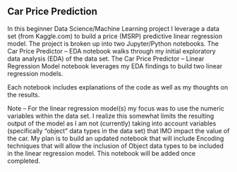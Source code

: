 ## Car Price Prediction

In this beginner Data Science/Machine Learning project I leverage a data set (from Kaggle.com) to build a price (MSRP) predictive linear regression model. The project is broken up into two Jupyter/Python notebooks. The Car Price Predictor – EDA notebook walks through my initial exploratory data analysis (EDA) of the data set. The Car Price Predictor – Linear Regression Model notebook leverages my EDA findings to build two linear regression models. 

Each notebook includes explanations of the code as well as my thoughts on the results. 

Note – For the linear regression model(s) my focus was to use the numeric variables within the data set. I realize this somewhat limits the resulting output of the model as I am not (currently) taking into account variables (specifically “object” data types in the data set) that IMO impact the value of the car.  My plan is to build an updated notebook that will include Encoding techniques that will allow the inclusion of Object data types to be included in the linear regression model. This notebook will be added once completed. 
